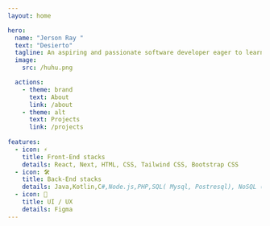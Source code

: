 ```yaml
---
layout: home

hero:
  name: "Jerson Ray "
  text: "Desierto"
  tagline: An aspiring and passionate software developer eager to learn about new technologies, able to develop innovative applications that could ease things.
  image:
    src: /huhu.png

  actions:
    - theme: brand
      text: About
      link: /about
    - theme: alt
      text: Projects
      link: /projects   
      
features:
  - icon: ⚡️
    title: Front-End stacks
    details: React, Next, HTML, CSS, Tailwind CSS, Bootstrap CSS
  - icon: 🛠️
    title: Back-End stacks
    details: Java,Kotlin,C#,Node.js,PHP,SQL( Mysql, Postresql), NoSQL (Firebase)
  - icon: 🎨
    title: UI / UX
    details: Figma
---
```


